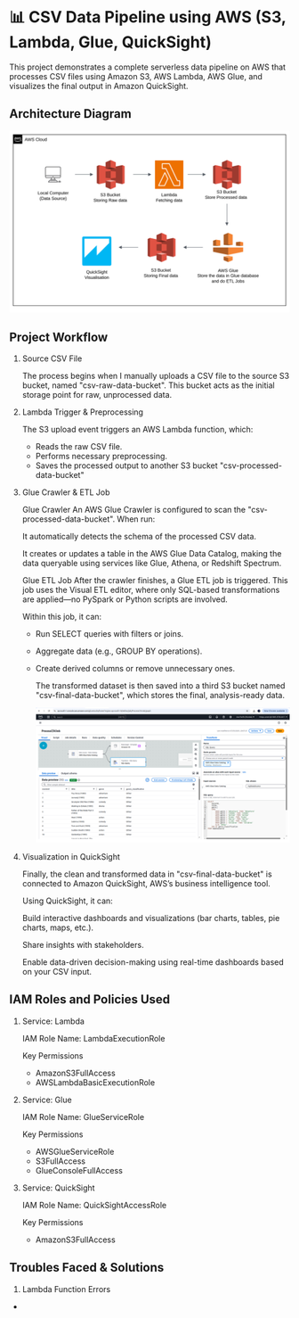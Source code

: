 # 📊 CSV Data Pipeline using AWS (S3, Lambda, Glue, QuickSight)

This project demonstrates a complete serverless data pipeline on AWS that processes CSV files using Amazon S3, AWS Lambda, AWS Glue, and visualizes the final output in Amazon QuickSight.


## Architecture Diagram

![Architecture Diagram](images/image.png)

## Project Workflow

1. Source CSV File
   
   The process begins when I manually uploads a CSV file to the source S3 bucket, named "csv-raw-data-bucket". This bucket acts as the initial storage point for raw, unprocessed data.

2. Lambda Trigger & Preprocessing
   
   The S3 upload event triggers an AWS Lambda function, which:
    - Reads the raw CSV file.
    - Performs necessary preprocessing.
    - Saves the processed output to another S3 bucket "csv-processed-data-bucket"

3. Glue Crawler & ETL Job
   
   Glue Crawler
      An AWS Glue Crawler is configured to scan the "csv-processed-data-bucket". When run:

      It automatically detects the schema of the processed CSV data.

      It creates or updates a table in the AWS Glue Data Catalog, making the data queryable using services like Glue, Athena, or Redshift Spectrum.

   Glue ETL Job
      After the crawler finishes, a Glue ETL job is triggered. This job uses the Visual ETL editor, where only SQL-based transformations are applied—no PySpark or Python scripts are involved.

      Within this job, it can:

   - Run SELECT queries with filters or joins.

   - Aggregate data (e.g., GROUP BY operations).

   - Create derived columns or remove unnecessary ones.

     The transformed dataset is then saved into a third S3 bucket named "csv-final-data-bucket", which stores the final, analysis-ready data.

     ![Screenshot](images/AWS-Glue.png)

4. Visualization in QuickSight
   
   Finally, the clean and transformed data in "csv-final-data-bucket" is connected to Amazon QuickSight, AWS’s business intelligence tool.

   Using QuickSight, it can:

   Build interactive dashboards and visualizations (bar charts, tables, pie charts, maps, etc.).

   Share insights with stakeholders.

   Enable data-driven decision-making using real-time dashboards based on your CSV input.



## IAM Roles and Policies Used

1. Service: Lambda

   IAM Role Name: LambdaExecutionRole

   Key Permissions
   - AmazonS3FullAccess
   - AWSLambdaBasicExecutionRole


2. Service: Glue	

   IAM Role Name: GlueServiceRole

   Key Permissions
   - AWSGlueServiceRole
   - S3FullAccess
   - GlueConsoleFullAccess


3. Service: QuickSight	

   IAM Role Name: QuickSightAccessRole	

   Key Permissions
   - AmazonS3FullAccess


## Troubles Faced & Solutions

1. Lambda Function Errors
-









